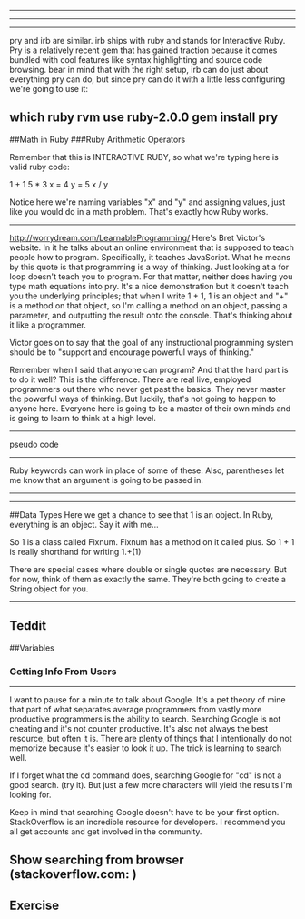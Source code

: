 
---
---
---
pry and irb are similar. irb ships with ruby and stands for Interactive Ruby. Pry is a relatively recent gem that has gained traction because it comes bundled with cool features like syntax highlighting and source code browsing. bear in mind that with the right setup, irb can do just about everything pry can do, but since pry can do it with a little less configuring we're going to use it:

which ruby
rvm use ruby-2.0.0
gem install pry
---

##Math in Ruby
###Ruby Arithmetic Operators

Remember that this is INTERACTIVE RUBY, so what we're typing here is valid ruby code:

1 + 1
5 * 3
x = 4
y = 5
x / y

Notice here we're naming variables "x" and "y" and assigning values, just like you would do in a math problem. That's exactly how Ruby works.

---

http://worrydream.com/LearnableProgramming/
Here's Bret Victor's website. In it he talks about an online environment that is supposed to teach people how to program. Specifically, it teaches JavaScript. What he means by this quote is that programming is a way of thinking. Just looking at a for loop doesn't teach you to program. For that matter, neither does having you type math equations into pry. It's a nice demonstration but it doesn't teach you the underlying principles; that when I write 1 + 1, 1 is an object and "+" is a method on that object, so I'm calling a method on an object, passing a parameter, and outputting the result onto the console. That's thinking about it like a programmer.

Victor goes on to say that the goal of any instructional programming system should be to "support and encourage powerful ways of thinking." 

Remember when I said that anyone can program? And that the hard part is to do it well? This is the difference. There are real live, employed programmers out there who never get past the basics. They never master the powerful ways of thinking. But luckily, that's not going to happen to anyone here. Everyone here is going to be a master of their own minds and is going to learn to think at a high level.

---
pseudo code

--- 

Ruby keywords can work in place of some of these. Also, parentheses let me know that an argument is going to be passed in.

---

---

##Data Types
Here we get a chance to see that 1 is an object. In Ruby, everything is an object. Say it with me...

So 1 is a class called Fixnum. Fixnum has a method on it called plus. So 1 + 1 is really shorthand for writing 1.+(1) 

There are special cases where double or single quotes are necessary. But for now, think of them as exactly the same. They're both going to create a String object for you. 

---
Teddit
---
##Variables
### Getting Info From Users

---

I want to pause for a minute to talk about Google. It's a pet theory of mine that part of what separates average programmers from vastly more productive programmers is the ability to search. Searching Google is not cheating and it's not counter productive. It's also not always the best resource, but often it is. There are plenty of things that I intentionally do not memorize because it's easier to look it up. The trick is learning to search well.

If I forget what the cd command does, searching Google for "cd" is not a good search. (try it). But just a few more characters will yield the results I'm looking for. 

Keep in mind that searching Google doesn't have to be your first option. StackOverflow is an incredible resource for developers. I recommend you all get accounts and get involved in the community. 

Show searching from browser (stackoverflow.com: <TAB>)
---
Exercise
---
